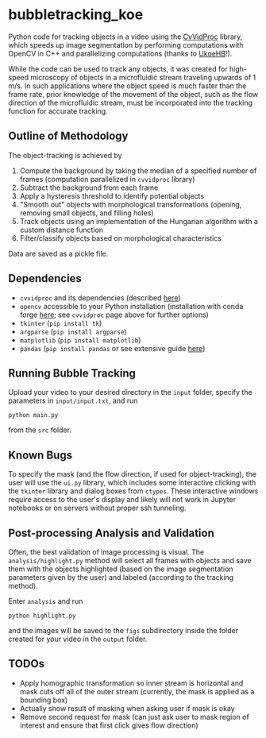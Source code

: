 # bubbletracking_koe

Python code for tracking objects in a video using the [CvVidProc](https://github.com/UkoeHB/CvVidProc) 
library, which speeds up image segmentation by performing computations with OpenCV in C++
and parallelizing computations (thanks to [UkoeHB](https://github.com/UkoeHB/)!). 

While the code can be used to track any objects, it was created for high-speed microscopy of 
objects in a microfluidic stream traveling upwards of 1 m/s. In such applications where the
object speed is much faster than the frame rate, prior knowledge of the movement of the object,
such as the flow direction of the microfluidic stream, must be incorporated into the tracking
function for accurate tracking.

## Outline of Methodology

The object-tracking is achieved by
1. Compute the background by taking the median of a specified number of frames (computation parallelized in `cvvidproc` library)
2. Subtract the background from each frame
3. Apply a hysteresis threshold to identify potential objects
4. "Smooth out" objects with morphological transformations (opening, removing small objects, and filling holes)
5. Track objects using an implementation of the Hungarian algorithm with a custom distance function
6. Filter/classify objects based on morphological characteristics

Data are saved as a pickle file.

## Dependencies

 - `cvvidproc` and its dependencies (described [here](https://github.com/UkoeHB/CvVidProc))
 - `opencv` accessible to your Python installation (installation with conda forge [here](https://anaconda.org/conda-forge/opencv); see `cvvidproc` page above for further options)
 - `tkinter` (`pip install tk`)
 - `argparse` (`pip install argparse`)
 - `matplotlib` (`pip install matplotlib`)
 - `pandas` (`pip install pandas` or see extensive guide [here](https://pandas.pydata.org/pandas-docs/stable/getting_started/install.html)) 

## Running Bubble Tracking

Upload your video to your desired directory in the `input` folder, specify the parameters in
`input/input.txt`, and run
```
python main.py
```
from the `src` folder.

## Known Bugs

To specify the mask (and the flow direction, if used for object-tracking), the user will use the `ui.py`
library, which includes some interactive clicking with the `tkinter` library and dialog boxes from
`ctypes`. These interactive windows require access to the user's display and likely will not work
in Jupyter notebooks or on servers without proper ssh tunneling.

## Post-processing Analysis and Validation

Often, the best validation of image processing is visual. The `analysis/highlight.py`
method will select all frames with objects and save them with the objects highlighted
(based on the image segmentation parameters given by the user) and labeled (according
to the tracking method).

Enter `analysis` and run
```
python highlight.py 
```
and the images will be saved to the `figs` subdirectory inside the folder created for
your video in the `output` folder.

## TODOs

 - Apply homographic transformation so inner stream is horizontal and mask cuts off all of the outer stream
(currently, the mask is applied as a bounding box)
 - Actually show result of masking when asking user if mask is okay
 - Remove second request for mask (can just ask user to mask region of interest and ensure that first click gives flow direction)

